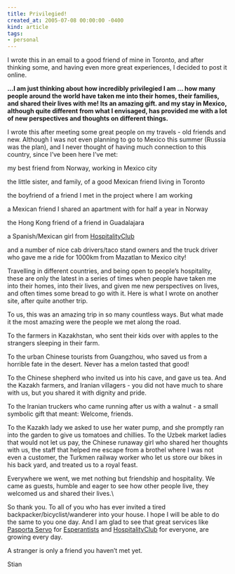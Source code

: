 ```yaml
---
title: Privilegied!
created_at: 2005-07-08 00:00:00 -0400
kind: article
tags:
- personal
---
```


I wrote this in an email to a good friend of mine in Toronto, and after
thinking some, and having even more great experiences, I decided to post
it online.

**…I am just thinking about how incredibly privilegied I am … how many
people around the world have taken me into their homes, their families,
and shared their lives with me! Its an amazing gift. and my stay in
Mexico, although quite different from what I envisaged, has provided me
with a lot of new perspectives and thoughts on different things.**

I wrote this after meeting some great people on my travels - old friends
and new. Although I was not even planning to go to Mexico this summer
(Russia was the plan), and I never thought of having much connection to
this country, since I’ve been here I’ve met:

my best friend from Norway, working in Mexico city

the little sister, and family, of a good Mexican friend living in
Toronto

the boyfriend of a friend I met in the project where I am working

a Mexican friend I shared an apartment with for half a year in Norway

the Hong Kong friend of a friend in Guadalajara

a Spanish/Mexican girl from
[HospitalityClub](http://www.hospitalityclub.org)

and a number of nice cab drivers/taco stand owners and the truck driver
who gave me a ride for 1000km from Mazatlan to Mexico city!

Travelling in different countries, and being open to people’s
hospitality, these are only the latest in a series of times when people
have taken me into their homes, into their lives, and given me new
perspectives on lives, and often times some bread to go with it. Here is
what I wrote on another site, after quite another trip.

To us, this was an amazing trip in so many countless ways. But what made
it the most amazing were the people we met along the road.

To the farmers in Kazakhstan, who sent their kids over with apples to
the strangers sleeping in their farm.

To the urban Chinese tourists from Guangzhou, who saved us from a
horrible fate in the desert. Never has a melon tasted that good!

To the Chinese shepherd who invited us into his cave, and gave us tea.
And the Kazakh farmers, and Iranian villagers - you did not have much to
share with us, but you shared it with dignity and pride.

To the Iranian truckers who came running after us with a walnut - a
small symbolic gift that meant: Welcome, friends.

To the Kazakh lady we asked to use her water pump, and she promptly ran
into the garden to give us tomatoes and chillies. To the Uzbek market
ladies that would not let us pay, the Chinese runaway girl who shared
her thoughts with us, the staff that helped me escape from a brothel
where I was not even a customer, the Turkmen railway worker who let us
store our bikes in his back yard, and treated us to a royal feast.

Everywhere we went, we met nothing but friendship and hospitality. We
came as guests, humble and eager to see how other people live, they
welcomed us and shared their lives.\

So thank you. To all of you who has ever invited a tired
backpacker/bicyclist/wanderer into your house. I hope I will be able to
do the same to you one day. And I am glad to see that great services
like [Pasporta Servo](http://www.tejo.org/ps) for
[Esperantists](http://www.wikipedia.org/wiki/Esperanto) and
[HospitalityClub](http://www.hospitalityclub.org) for everyone, are
growing every day.

A stranger is only a friend you haven’t met yet.

Stian
